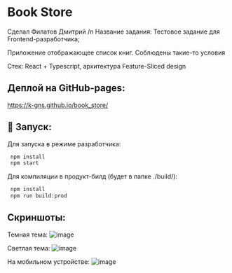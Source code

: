 # Book Store
Сделал Филатов Дмитрий /n
Название задания: Тестовое задание для Frontend-разработчика;

Приложение отображающее список книг. Соблюдены такие-то условия

Стек: React + Typescript, архитектура Feature-Sliced design

## Деплой на GitHub-pages:
https://k-gns.github.io/book_store/

## 🚀 Запуск:
Для запуска в режиме разработчика:
```sh
 npm install
 npm start
```

Для компиляции в продукт-билд (будет в папке ./build/):
```sh
 npm install
 npm run build:prod
```

## Скриншоты:
Темная тема:
![image](https://github.com/user-attachments/assets/6098555d-536b-44c4-93bf-4c7944a81861)

Светлая тема:
![image](https://github.com/user-attachments/assets/0979df17-cc72-4a44-b6e0-169da7db1dfb)

На мобильном устройстве:
![image](https://github.com/user-attachments/assets/fa7cded2-6c9f-4baf-a5ec-4ba5ed75e2ea)

 
